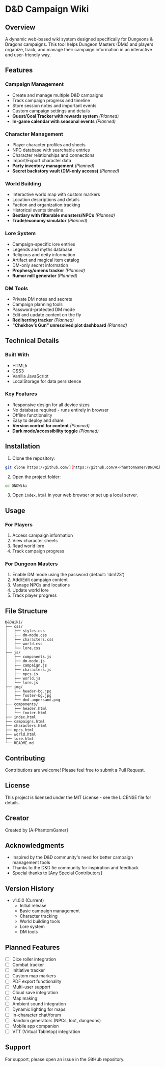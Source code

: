 # D&D Campaign Wiki

## Overview
A dynamic web-based wiki system designed specifically for Dungeons & Dragons campaigns. This tool helps Dungeon Masters (DMs) and players organize, track, and manage their campaign information in an interactive and user-friendly way.

## Features

### Campaign Management
- Create and manage multiple D&D campaigns
- Track campaign progress and timeline
- Store session notes and important events
- Custom campaign settings and details
- **Quest/Goal Tracker with rewards system** *(Planned)*
- **In-game calendar with seasonal events** *(Planned)*

### Character Management
- Player character profiles and sheets
- NPC database with searchable entries
- Character relationships and connections
- Import/Export character data
- **Party inventory management** *(Planned)*
- **Secret backstory vault (DM-only access)** *(Planned)*

### World Building
- Interactive world map with custom markers
- Location descriptions and details
- Faction and organization tracking
- Historical events timeline
- **Bestiary with filterable monsters/NPCs** *(Planned)*
- **Trade/economy simulator** *(Planned)*

### Lore System
- Campaign-specific lore entries
- Legends and myths database
- Religious and deity information
- Artifact and magical item catalog
- DM-only secret information
- **Prophesy/omens tracker** *(Planned)*
- **Rumor mill generator** *(Planned)*

### DM Tools
- Private DM notes and secrets
- Campaign planning tools
- Password-protected DM mode
- Edit and update content on the fly
- **Red herring tracker** *(Planned)*
- **"Chekhov’s Gun" unresolved plot dashboard** *(Planned)*

## Technical Details

### Built With
- HTML5
- CSS3
- Vanilla JavaScript
- LocalStorage for data persistence

### Key Features
- Responsive design for all device sizes
- No database required - runs entirely in browser
- Offline functionality
- Easy to deploy and share
- **Version control for content** *(Planned)*
- **Dark mode/accessibility toggle** *(Planned)*

## Installation

1. Clone the repository:
```bash
git clone https://github.com/](https://github.com/A-PhantomGamer/DNDWiki
```

2. Open the project folder:
```bash
cd DNDWiki
```

3. Open `index.html` in your web browser or set up a local server.

## Usage

### For Players
1. Access campaign information
2. View character sheets
3. Read world lore
4. Track campaign progress

### For Dungeon Masters
1. Enable DM mode using the password (default: 'dm123')
2. Add/Edit campaign content
3. Manage NPCs and locations
4. Update world lore
5. Track player progress

## File Structure
```
D&DWiki/
├── css/
│   ├── styles.css
│   ├── dm-mode.css
│   ├── characters.css
│   ├── world.css
│   └── lore.css
├── js/
│   ├── components.js
│   ├── dm-mode.js
│   ├── campaign.js
│   ├── characters.js
│   ├── npcs.js
│   ├── world.js
│   └── lore.js
├── img/
│   ├── header-bg.jpg
│   ├── footer-bg.jpg
│   └── dnd-ampersand.png
├── components/
│   ├── header.html
│   └── footer.html
├── index.html
├── campaigns.html
├── characters.html
├── npcs.html
├── world.html
├── lore.html
└── README.md
```

## Contributing
Contributions are welcome! Please feel free to submit a Pull Request.

## License
This project is licensed under the MIT License - see the LICENSE file for details.

## Creator
Created by [A-PhantomGamer]

## Acknowledgments
- Inspired by the D&D community's need for better campaign management tools
- Thanks to the D&D 5e community for inspiration and feedback
- Special thanks to [Any Special Contributors]

## Version History
- v1.0.0 (Current)
  - Initial release
  - Basic campaign management
  - Character tracking
  - World building tools
  - Lore system
  - DM tools

## Planned Features
- [ ] Dice roller integration
- [ ] Combat tracker
- [ ] Initiative tracker
- [ ] Custom map markers
- [ ] PDF export functionality
- [ ] Multi-user support
- [ ] Cloud save integration
- [ ] Map making
- [ ] Ambient sound integration 
- [ ] Dynamic lighting for maps
- [ ] In-character chat/forum 
- [ ] Random generators (NPCs, loot, dungeons)
- [ ] Mobile app companion
- [ ] VTT (Virtual Tabletop) integration

## Support
For support, please open an issue in the GitHub repository.
